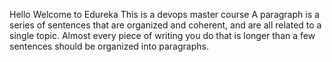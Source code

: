 Hello
Welcome to Edureka
This is a devops master course
A paragraph is a series of sentences that are organized and coherent, and are all related to a single topic. Almost every piece of writing you do that is longer than a few sentences should be organized into paragraphs.
